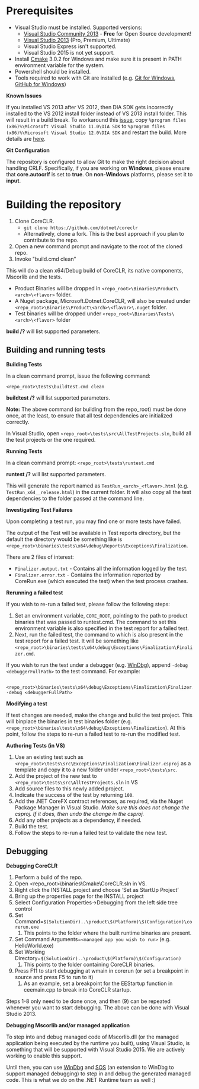 Prerequisites
=============

- Visual Studio must be installed. Supported versions:
    - [Visual Studio Community 2013](http://go.microsoft.com/fwlink/?LinkId=517284) - **Free** for Open Source development!
    - [Visual Studio 2013](http://www.visualstudio.com/downloads/download-visual-studio-vs) (Pro, Premium, Ultimate)
    - Visual Studio Express isn't supported.
    - Visual Studio 2015 is not yet support.
- Install [Cmake](http://www.cmake.org/download/ "CMake") 3.0.2 for Windows and make sure it is present in PATH environment variable for the system.
- Powershell should be installed.
- Tools required to work with Git are installed (e.g. [Git for Windows](http://msysgit.github.io/), [GitHub for Windows](https://windows.github.com/))

**Known Issues**

If you installed VS 2013 after VS 2012, then DIA SDK gets incorrectly installed to the VS 2012 install folder instead of VS 2013 install folder. This will result in a build break. To workaround this [issue](https://connect.microsoft.com/VisualStudio/feedback/details/814147/dia-sdk-installed-into-wrong-directory), copy `%program files (x86)%\Microsoft Visual Studio 11.0\DIA SDK` to  `%program files (x86)%\Microsoft Visual Studio 12.0\DIA SDK` and restart the build. More details are [here](http://support.microsoft.com/kb/3035999).

**Git Configuration**

The repository is configured to allow Git to make the right decision about handling CRLF. Specifically, if you are working on **Windows**, please ensure that **core.autocrlf** is set to **true**. On **non-Windows** platforms, please set it to **input**.

Building the repository
=======================

1. Clone CoreCLR.
    - `git clone https://github.com/dotnet/coreclr`
    - Alternatively, clone a fork. This is the best approach if you plan to contribute to the repo.
3. Open a new command prompt and navigate to the root of the cloned repo.
4. Invoke "build.cmd clean"

This will do a clean x64/Debug build of CoreCLR, its native components, Mscorlib and the tests. 


- Product Binaries will be dropped in `<repo_root>\Binaries\Product\<arch>\<flavor>` folder. 
- A Nuget package, Microsoft.Dotnet.CoreCLR, will also be created under `<repo_root>\Binaries\Product\<arch>\<flavor>\.nuget` folder. 
- Test binaries will be dropped under `<repo_root>\Binaries\Tests\<arch>\<flavor>` folder

**build /?** will list supported parameters.

## Building and running tests ##

**Building Tests**        

In a clean command prompt, issue the following command: 

    <repo_root>\tests\buildtest.cmd clean

**buildtest /?** will list supported parameters.

**Note:** The above command (or building from the repo_root) must be done once, at the least, to ensure that all test dependencies are initialized correctly. 

In Visual Studio, open `<repo_root>\tests\src\AllTestProjects.sln`, build all the test projects or the one required.

**Running Tests**

In a clean command prompt: `<repo_root>\tests\runtest.cmd`

**runtest /?** will list supported parameters.

This will generate the report named as `TestRun_<arch>_<flavor>.html` (e.g. `TestRun_x64__release.html`) in the current folder. It will also copy all the test dependencies to the folder passed at the command line.

**Investigating Test Failures**

Upon completing a test run, you may find one or more tests have failed.

The output of the Test will be available in Test reports directory, but the default the directory would be something like is `<repo_root>\binaries\tests\x64\debug\Reports\Exceptions\Finalization`.

There are 2 files of interest: 

- `Finalizer.output.txt` - Contains all the information logged by the test.
- `Finalizer.error.txt`  - Contains the information reported by CoreRun.exe (which executed the test) when the test process crashes.

**Rerunning a failed test**

If you wish to re-run a failed test, please follow the following steps:

1. Set an environment variable, `CORE_ROOT`, pointing to the path to product binaries that was passed to runtest.cmd. The command to set this environment variable is also specified in the test report for a failed test.
2. Next, run the failed test, the command to which is also present in the test report for a failed test. It will be something like `<repo_root>\binaries\tests\x64\debug\Exceptions\Finalization\Finalizer.cmd`.

If you wish to run the test under a debugger (e.g. [WinDbg](http://msdn.microsoft.com/en-us/library/windows/hardware/ff551063(v=vs.85).aspx)), append `-debug <debuggerFullPath>` to the test command. For example:


     <repo_root>\binaries\tests\x64\debug\Exceptions\Finalization\Finalizer.cmd -debug <debuggerFullPath>
    
**Modifying a test**

If test changes are needed, make the change and build the test project. This will binplace the binaries in test binaries folder (e.g. `<repo_root>\binaries\tests\x64\debug\Exceptions\Finalization`). At this point, follow the steps to re-run a failed test to re-run the modified test.

**Authoring Tests (in VS)**

1. Use an existing test such as `<repo_root>\tests\src\Exceptions\Finalization\Finalizer.csproj` as a template and copy it to a new folder under `<repo_root>\tests\src`.
2. Add the project of the new test to `<repo_root>\tests\src\AllTestProjects.sln` in VS
3. Add source files to this newly added project.
4. Indicate the success of the test by returning `100`.
5. Add the .NET CoreFX contract references, as required, via the Nuget Package Manager in Visual Studio. *Make sure this does not change the csproj. If it does, then undo the change in the csproj.*
6. Add any other projects as a dependency, if needed.
7. Build the test.
8. Follow the steps to re-run a failed test to validate the new test.


## Debugging ##

**Debugging CoreCLR**



1. Perform a build of the repo.
2. Open <repo_root>\binaries\Cmake\CoreCLR.sln in VS.
3. Right click the INSTALL project and choose ‘Set as StartUp Project’
4. Bring up the properties page for the INSTALL project
5. Select Configuration Properties->Debugging from the left side tree control
6. Set Command=`$(SolutionDir)..\product\$(Platform)\$(Configuration)\corerun.exe`
	1. This points to the folder where the built runtime binaries are present.
7. Set Command Arguments=`<managed app you wish to run>` (e.g. HelloWorld.exe)
8. Set Working Directory=`$(SolutionDir)..\product\$(Platform)\$(Configuration)`
	1. This points to the folder containing CoreCLR binaries.
9. Press F11 to start debugging at wmain in corerun (or set a breakpoint in source and press F5 to run to it)
	1. As an example, set a breakpoint for the EEStartup function in ceemain.cpp to break into CoreCLR startup.

Steps 1-8 only need to be done once, and then (9) can be repeated whenever you want to start debugging. The above can be done with Visual Studio 2013.

**Debugging Mscorlib and/or managed application**

To step into and debug managed code of Mscorlib.dll (or the managed application being executed by the runtime you built), using Visual Studio, is something that will be supported with Visual Studio 2015. We are actively working to enable this support. 

Until then, you can use [WinDbg](https://msdn.microsoft.com/en-us/library/windows/hardware/ff551063(v=vs.85).aspx) and [SOS](https://msdn.microsoft.com/en-us/library/bb190764(v=vs.110).aspx) (an extension to WinDbg to support managed debugging) to step in and debug the generated managed code. This is what we do on the .NET Runtime team as well :)